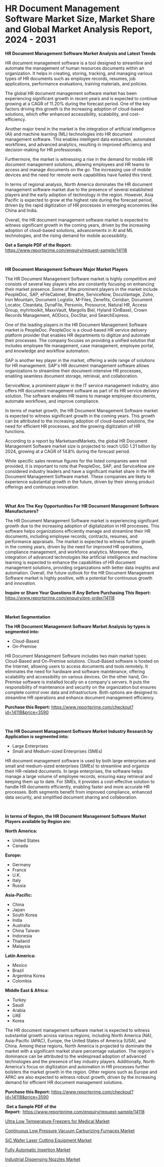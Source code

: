 <p><h1>HR Document Management Software Market Size, Market Share and Global Market Analysis Report, 2024 - 2031</h1></p><p><strong>HR Document Management Software Market Analysis and Latest Trends</strong></p>
<p><p>HR document management software is a tool designed to streamline and automate the management of human resources documents within an organization. It helps in creating, storing, tracking, and managing various types of HR documents such as employee records, resumes, job applications, performance evaluations, training materials, and policies.</p><p>The global HR document management software market has been experiencing significant growth in recent years and is expected to continue growing at a CAGR of 11.20% during the forecast period. One of the key factors driving this growth is the increasing adoption of cloud-based solutions, which offer enhanced accessibility, scalability, and cost-efficiency.</p><p>Another major trend in the market is the integration of artificial intelligence (AI) and machine learning (ML) technologies into HR document management software. This enables intelligent data extraction, automated workflows, and advanced analytics, resulting in improved efficiency and decision-making for HR professionals.</p><p>Furthermore, the market is witnessing a rise in the demand for mobile HR document management solutions, allowing employees and HR teams to access and manage documents on the go. The increasing use of mobile devices and the need for remote work capabilities have fueled this trend.</p><p>In terms of regional analysis, North America dominates the HR document management software market due to the presence of several established players and the early adoption of technology in the region. However, Asia Pacific is expected to grow at the highest rate during the forecast period, driven by the rapid digitization of HR processes in emerging economies like China and India.</p><p>Overall, the HR document management software market is expected to witness significant growth in the coming years, driven by the increasing adoption of cloud-based solutions, advancements in AI and ML technologies, and the rising demand for mobile accessibility.</p></p>
<p><strong>Get a Sample PDF of the Report:&nbsp;</strong> <a href="https://www.reportprime.com/enquiry/request-sample/14118">https://www.reportprime.com/enquiry/request-sample/14118</a></p>
<p>&nbsp;</p>
<p><strong>HR Document Management Software Major Market Players</strong></p>
<p><p>The HR Document Management Software market is highly competitive and consists of several key players who are constantly focusing on enhancing their market presence. Some of the prominent players in the market include PeopleDoc, SAP, eFileCabinet, Breathe, ServiceNow, DocuVantage, Zoho, Iron Mountain, Document Logistix, M-Files, Zenefits, Ceridian, Document Locator, Cleardata, DynaFile, Personio, Prosource, Natural HR, Access Group, myhrtoolkit, MaxxVault, Margolis Biel, Hyland (OnBase), Crown Records Management, AODocs, DocStar, and SearchExpress.</p><p>One of the leading players in the HR Document Management Software market is PeopleDoc. PeopleDoc is a cloud-based HR service delivery platform provider that enables HR departments to digitize and automate their processes. The company focuses on providing a unified solution that includes employee file management, case management, employee portal, and knowledge and workflow automation.</p><p>SAP is another key player in the market, offering a wide range of solutions for HR management. SAP's HR document management software allows organizations to streamline their document-intensive HR processes, enabling seamless document storage, retrieval, and collaboration.</p><p>ServiceNow, a prominent player in the IT service management industry, also offers HR document management software as part of its HR service delivery solution. The software enables HR teams to manage employee documents, automate workflows, and improve compliance.</p><p>In terms of market growth, the HR Document Management Software market is expected to witness significant growth in the coming years. This growth can be attributed to the increasing adoption of cloud-based solutions, the need for efficient HR processes, and the growing digitization of HR functions.</p><p>According to a report by MarketsandMarkets, the global HR Document Management Software market size is projected to reach USD 1.21 billion by 2024, growing at a CAGR of 14.8% during the forecast period.</p><p>While specific sales revenue figures for the listed companies were not provided, it is important to note that PeopleDoc, SAP, and ServiceNow are considered industry leaders and have a significant market share in the HR Document Management Software market. These companies are likely to experience substantial growth in the future, driven by their strong product offerings and continuous innovation.</p></p>
<p>&nbsp;</p>
<p><strong>What Are The Key Opportunities For HR Document Management Software Manufacturers?</strong></p>
<p><p>The HR Document Management Software market is experiencing significant growth due to the increasing adoption of digitalization in HR processes. This software helps organizations efficiently manage and streamline their HR documents, including employee records, contracts, resumes, and performance appraisals. The market is expected to witness further growth in the coming years, driven by the need for improved HR operations, compliance management, and workforce analytics. Moreover, the integration of advanced technologies like artificial intelligence and machine learning is expected to enhance the capabilities of HR document management solutions, providing organizations with better data insights and automation. Overall, the future outlook for the HR Document Management Software market is highly positive, with a potential for continuous growth and innovation.</p></p>
<p><strong>Inquire or Share Your Questions If Any Before Purchasing This Report:</strong> <a href="https://www.reportprime.com/enquiry/pre-order/14118">https://www.reportprime.com/enquiry/pre-order/14118</a></p>
<p>&nbsp;</p>
<p><strong>Market Segmentation</strong></p>
<p><strong>The HR Document Management Software Market Analysis by types is segmented into:</strong></p>
<p><ul><li>Cloud-Based</li><li>On-Premise</li></ul></p>
<p><p>HR Document Management Software includes two main market types: Cloud-Based and On-Premise solutions. Cloud-Based software is hosted on the Internet, allowing users to access documents and tools remotely. It eliminates the need for hardware and software maintenance, offering scalability and accessibility on various devices. On the other hand, On-Premise software is installed locally on a company's servers. It puts the responsibility of maintenance and security on the organization but ensures complete control over data and infrastructure. Both options are designed to streamline HR operations and enhance document management efficiency.</p></p>
<p><strong>Purchase this Report:&nbsp;</strong><a href="https://www.reportprime.com/checkout?id=14118&price=3590">https://www.reportprime.com/checkout?id=14118&price=3590</a></p>
<p>&nbsp;</p>
<p><strong>The HR Document Management Software Market Industry Research by Application is segmented into:</strong></p>
<p><ul><li>Large Enterprises</li><li>Small and Medium-sized Enterprises (SMEs)</li></ul></p>
<p><p>HR document management software is used by both large enterprises and small and medium-sized enterprises (SMEs) to streamline and organize their HR-related documents. In large enterprises, the software helps manage a large volume of employee records, ensuring easy retrieval and keeping them up to date. For SMEs, it provides a cost-effective solution to handle HR documents efficiently, enabling faster and more accurate HR processes. Both segments benefit from improved compliance, enhanced data security, and simplified document sharing and collaboration.</p></p>
<p>&nbsp;</p>
<p><strong>In terms of Region, the HR Document Management Software Market Players available by Region are:</strong></p>
<p>
    <p> <strong> North America: </strong>
        <ul>
            <li>United States</li>
            <li>Canada</li>
        </ul>
        </p> 
    <p> <strong> Europe: </strong>
        <ul>
            <li>Germany</li>
            <li>France</li>
            <li>U.K.</li>
            <li>Italy</li>
            <li>Russia</li>
        </ul>
        </p> 
    <p> <strong> Asia-Pacific: </strong>
        <ul>
            <li>China</li>
            <li>Japan</li>
            <li>South Korea</li>
            <li>India</li>
            <li>Australia</li>
            <li>China Taiwan</li>
            <li>Indonesia</li>
            <li>Thailand</li>
            <li>Malaysia</li>
        </ul>
        </p> 
    <p> <strong> Latin America: </strong>
        <ul>
            <li>Mexico</li>
            <li>Brazil</li>
            <li>Argentina Korea</li>
            <li>Colombia</li>
        </ul>
        </p> 
    <p> <strong> Middle East & Africa: </strong>
        <ul>
            <li>Turkey</li>
            <li>Saudi</li>
            <li>Arabia</li>
            <li>UAE</li>
            <li>Korea</li>
        </ul>
    </p>
    </p>
<p><p>The HR document management software market is expected to witness substantial growth across various regions, including North America (NA), Asia-Pacific (APAC), Europe, the United States of America (USA), and China. Among these regions, North America is projected to dominate the market with a significant market share percentage valuation. The region's dominance can be attributed to the widespread adoption of advanced technologies and the presence of key industry players. Additionally, North America's focus on digitization and automation in HR processes further bolsters the market growth in the region. Other regions such as Europe and APAC are also expected to witness robust growth, driven by the increasing demand for efficient HR document management solutions.</p></p>
<p><strong>Purchase this Report: </strong><a href="https://www.reportprime.com/checkout?id=14118&price=3590">https://www.reportprime.com/checkout?id=14118&price=3590</a></p>
<p>&nbsp;<strong>Get a Sample PDF of the Report:&nbsp;&nbsp;</strong><a href="https://www.reportprime.com/enquiry/request-sample/14118">https://www.reportprime.com/enquiry/request-sample/14118</a></p>
<p><strong></strong></p>
<p><p><a href="https://medium.com/@royross51/ultra-low-temperature-freezers-for-medical-market-analysis-and-sze-forecasted-for-period-from-2023-a75bbb0babd0">Ultra Low Temperature Freezers for Medical Market</a></p><p><a href="https://medium.com/@royross51/continuous-low-pressure-vacuum-carburizing-furnaces-market-furnishes-information-on-market-share-012ead483d87">Continuous Low Pressure Vacuum Carburizing Furnaces Market</a></p><p><a href="https://medium.com/@royross51/sic-wafer-laser-cutting-equipment-market-size-market-outlook-and-market-forecast-2023-to-2030-df1bce90e1b2">SiC Wafer Laser Cutting Equipment Market</a></p><p><a href="https://medium.com/@royross51/fully-automatic-insertion-market-size-reveals-the-best-marketing-channels-in-global-industry-6c53dced9410">Fully Automatic Insertion Market</a></p><p><a href="https://medium.com/@royross51/industrial-dispensing-nozzles-market-comprehensive-assessment-by-type-application-and-geography-c0a277183b03">Industrial Dispensing Nozzles Market</a></p></p>